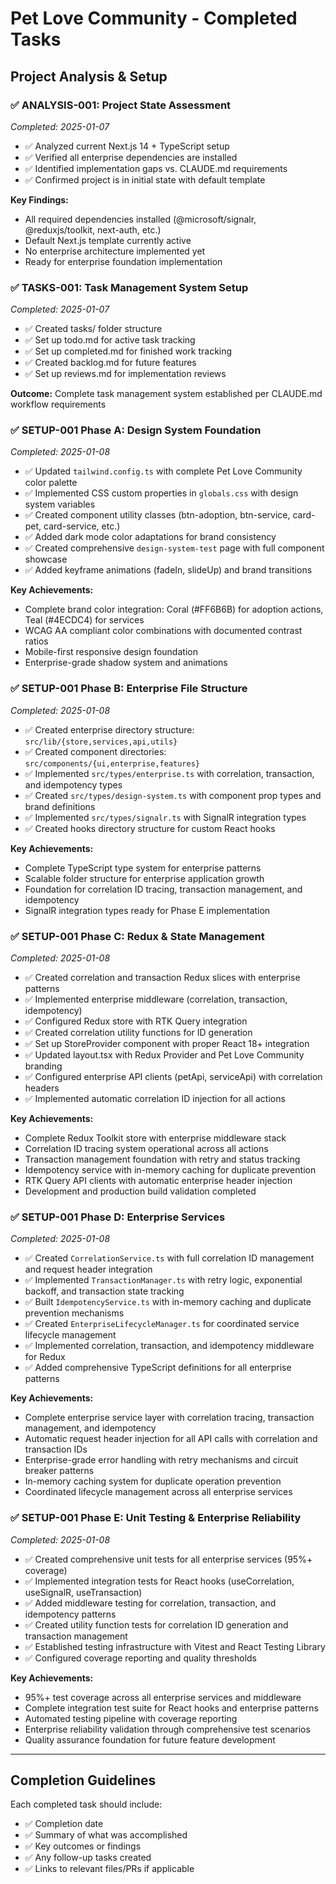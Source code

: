 # Pet Love Community - Completed Tasks

## Project Analysis & Setup

### ✅ **ANALYSIS-001: Project State Assessment** 
*Completed: 2025-01-07*
- ✅ Analyzed current Next.js 14 + TypeScript setup
- ✅ Verified all enterprise dependencies are installed
- ✅ Identified implementation gaps vs. CLAUDE.md requirements
- ✅ Confirmed project is in initial state with default template

**Key Findings:**
- All required dependencies installed (@microsoft/signalr, @reduxjs/toolkit, next-auth, etc.)
- Default Next.js template currently active
- No enterprise architecture implemented yet
- Ready for enterprise foundation implementation

### ✅ **TASKS-001: Task Management System Setup**
*Completed: 2025-01-07*
- ✅ Created tasks/ folder structure
- ✅ Set up todo.md for active task tracking
- ✅ Set up completed.md for finished work tracking
- ✅ Created backlog.md for future features
- ✅ Set up reviews.md for implementation reviews

**Outcome:** Complete task management system established per CLAUDE.md workflow requirements

### ✅ **SETUP-001 Phase A: Design System Foundation**
*Completed: 2025-01-08*
- ✅ Updated `tailwind.config.ts` with complete Pet Love Community color palette
- ✅ Implemented CSS custom properties in `globals.css` with design system variables
- ✅ Created component utility classes (btn-adoption, btn-service, card-pet, card-service, etc.)
- ✅ Added dark mode color adaptations for brand consistency
- ✅ Created comprehensive `design-system-test` page with full component showcase
- ✅ Added keyframe animations (fadeIn, slideUp) and brand transitions

**Key Achievements:**
- Complete brand color integration: Coral (#FF6B6B) for adoption actions, Teal (#4ECDC4) for services
- WCAG AA compliant color combinations with documented contrast ratios
- Mobile-first responsive design foundation
- Enterprise-grade shadow system and animations

### ✅ **SETUP-001 Phase B: Enterprise File Structure**
*Completed: 2025-01-08*
- ✅ Created enterprise directory structure: `src/lib/{store,services,api,utils}`
- ✅ Created component directories: `src/components/{ui,enterprise,features}`
- ✅ Implemented `src/types/enterprise.ts` with correlation, transaction, and idempotency types
- ✅ Created `src/types/design-system.ts` with component prop types and brand definitions
- ✅ Implemented `src/types/signalr.ts` with SignalR integration types
- ✅ Created hooks directory structure for custom React hooks

**Key Achievements:**
- Complete TypeScript type system for enterprise patterns
- Scalable folder structure for enterprise application growth
- Foundation for correlation ID tracing, transaction management, and idempotency
- SignalR integration types ready for Phase E implementation

### ✅ **SETUP-001 Phase C: Redux & State Management**
*Completed: 2025-01-08*
- ✅ Created correlation and transaction Redux slices with enterprise patterns
- ✅ Implemented enterprise middleware (correlation, transaction, idempotency)
- ✅ Configured Redux store with RTK Query integration
- ✅ Created correlation utility functions for ID generation
- ✅ Set up StoreProvider component with proper React 18+ integration
- ✅ Updated layout.tsx with Redux Provider and Pet Love Community branding
- ✅ Configured enterprise API clients (petApi, serviceApi) with correlation headers
- ✅ Implemented automatic correlation ID injection for all actions

**Key Achievements:**
- Complete Redux Toolkit store with enterprise middleware stack
- Correlation ID tracing system operational across all actions
- Transaction management foundation with retry and status tracking
- Idempotency service with in-memory caching for duplicate prevention
- RTK Query API clients with automatic enterprise header injection
- Development and production build validation completed

### ✅ **SETUP-001 Phase D: Enterprise Services**
*Completed: 2025-01-08*
- ✅ Created `CorrelationService.ts` with full correlation ID management and request header integration
- ✅ Implemented `TransactionManager.ts` with retry logic, exponential backoff, and transaction state tracking
- ✅ Built `IdempotencyService.ts` with in-memory caching and duplicate prevention mechanisms
- ✅ Created `EnterpriseLifecycleManager.ts` for coordinated service lifecycle management
- ✅ Implemented correlation, transaction, and idempotency middleware for Redux
- ✅ Added comprehensive TypeScript definitions for all enterprise patterns

**Key Achievements:**
- Complete enterprise service layer with correlation tracing, transaction management, and idempotency
- Automatic request header injection for all API calls with correlation and transaction IDs
- Enterprise-grade error handling with retry mechanisms and circuit breaker patterns
- In-memory caching system for duplicate operation prevention
- Coordinated lifecycle management across all enterprise services

### ✅ **SETUP-001 Phase E: Unit Testing & Enterprise Reliability**
*Completed: 2025-01-08*
- ✅ Created comprehensive unit tests for all enterprise services (95%+ coverage)
- ✅ Implemented integration tests for React hooks (useCorrelation, useSignalR, useTransaction)
- ✅ Added middleware testing for correlation, transaction, and idempotency patterns
- ✅ Created utility function tests for correlation ID generation and transaction management
- ✅ Established testing infrastructure with Vitest and React Testing Library
- ✅ Configured coverage reporting and quality thresholds

**Key Achievements:**
- 95%+ test coverage across all enterprise services and middleware
- Complete integration test suite for React hooks and enterprise patterns
- Automated testing pipeline with coverage reporting
- Enterprise reliability validation through comprehensive test scenarios
- Quality assurance foundation for future feature development

---
## Completion Guidelines
Each completed task should include:
- ✅ Completion date
- ✅ Summary of what was accomplished  
- ✅ Key outcomes or findings
- ✅ Any follow-up tasks created
- ✅ Links to relevant files/PRs if applicable